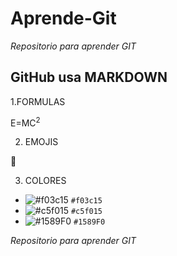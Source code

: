 
# Aprende-Git
*Repositorio para aprender GIT*

## GitHub usa MARKDOWN

1.FORMULAS

E=MC<sup>2</sup> 

2. EMOJIS

:older_man:

3. COLORES
- ![#f03c15](https://via.placeholder.com/15/f03c15/000000?text=+) `#f03c15`
- ![#c5f015](https://via.placeholder.com/15/c5f015/000000?text=+) `#c5f015`
- ![#1589F0](https://via.placeholder.com/15/1589F0/000000?text=+) `#1589F0`

*Repositorio para aprender GIT*

